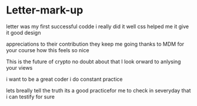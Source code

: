 # Letter-mark-up
letter was my first successful codde
i really did it well
css helped me
 it give it good design
<!--  and yoknow what -->
<!-- i know people here like to help -->
appreciations to their contribution
they keep me going
thanks to MDM for your course
how this feels so nice
<!-- ZEK tokens on this -->
This is the future of crypto
no doubt about that
I look orward to anlysing your views
<!-- i want to add this but please ignore -->
i want to be a great coder
i do constant practice
<!-- it this what you expect of me -->
lets breally tell the truth
its a good practicefor me to check in severyday
that i can testify for sure
